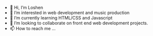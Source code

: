- 👋 Hi, I’m Loshen
- 👀 I’m interested in web development and music production
- 🌱 I’m currently learning HTML/CSS and Javascript
- 💞️ I’m looking to collaborate on front end web development projects.
- 📫 How to reach me ...

<!---
Loshen/Loshen is a ✨ special ✨ repository because its `README.md` (this file) appears on your GitHub profile.
You can click the Preview link to take a look at your changes.
--->
